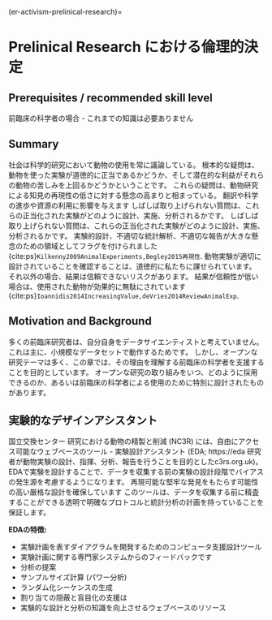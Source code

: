 (er-activism-prelinical-research)=
# Prelinical Research における倫理的決定

## Prerequisites / recommended skill level
前臨床の科学者の場合 - これまでの知識は必要ありません

## Summary
社会は科学的研究において動物の使用を常に議論している。 根本的な疑問は、動物を使った実験が道徳的に正当であるかどうか、そして潜在的な利益がそれらの動物の苦しみを上回るかどうかということです。 これらの疑問は、動物研究による知見の再現性の低さに対する懸念の高まりと相まっている。 翻訳や科学の進歩や資源の利用に影響を与えます しばしば取り上げられない質問は、これらの正当化された実験がどのように設計、実施、分析されるかです。 しばしば取り上げられない質問は、これらの正当化された実験がどのように設計、実施、分析されるかです。 実験的設計、不適切な統計解析、不適切な報告が大きな懸念のための領域としてフラグを付けられました {cite:ps}`Kilkenny2009AnimalExperiments,Begley2015再現性`. 動物実験が適切に設計されていることを確認することは、道徳的に私たちに課せられています。 それ以外の場合、結果は信頼できないリスクがあります。 結果が信頼性が低い場合は、使用された動物が効果的に無駄にされています {cite:ps}`Ioannidis2014IncreasingValue,deVries2014ReviewAnimalExp`.

## Motivation and Background
多くの前臨床研究者は、自分自身をデータサイエンティストと考えていません。 これは主に、小規模なデータセットで動作するためです。 しかし、オープンな研究テーマは多く、この章では、その理由を理解する前臨床の科学者を支援することを目的としています。 オープンな研究の取り組みをいつ、どのように採用できるのか、あるいは前臨床の科学者による使用のために特別に設計されたものがあります。

## 実験的なデザインアシスタント
国立交換センター 研究における動物の精製と削減 (NC3R) には、自由にアクセス可能なウェブベースのツール - 実験設計アシスタント (EDA; https://eda 研究者が動物実験の設計、指揮、分析、報告を行うことを目的としたc3rs.org.uk)。 EDAで実験を設計することで、データを収集する前の実験の設計段階でバイアスの発生源を考慮するようになります。 再現可能な堅牢な発見をもたらす可能性の高い厳格な設計を確保しています このツールは、データを収集する前に精査することができる透明で明確なプロトコルと統計分析の計画を持っていることを保証します。

**EDAの特徴:**
* 実験計画を表すダイアグラムを開発するためのコンピュータ支援設計ツール
* 実験計画に関する専門家システムからのフィードバックです
* 分析の提案
* サンプルサイズ計算 (パワー分析)
* ランダム化シーケンスの生成
* 割り当ての隠蔽と盲目化の支援は
* 実験的な設計と分析の知識を向上させるウェブベースのリソース
